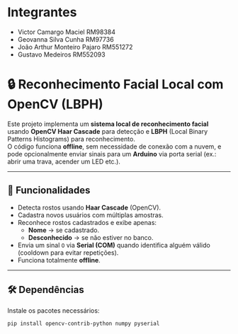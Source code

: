 

# Integrantes
- Victor Camargo Maciel RM98384
- Geovanna Silva Cunha RM97736
- João Arthur Monteiro Pajaro RM551272
- Gustavo Medeiros RM552093

# 🔒 Reconhecimento Facial Local com OpenCV (LBPH)

Este projeto implementa um **sistema local de reconhecimento facial** usando **OpenCV Haar Cascade** para detecção e **LBPH** (Local Binary Patterns Histograms) para reconhecimento.  
O código funciona **offline**, sem necessidade de conexão com a nuvem, e pode opcionalmente enviar sinais para um **Arduino** via porta serial (ex.: abrir uma trava, acender um LED etc.).

---

## 📌 Funcionalidades
- Detecta rostos usando **Haar Cascade** (OpenCV).
- Cadastra novos usuários com múltiplas amostras.
- Reconhece rostos cadastrados e exibe apenas:
  - **Nome** → se cadastrado.
  - **Desconhecido** → se não estiver no banco.
- Envia um sinal `O` via **Serial (COM)** quando identifica alguém válido (cooldown para evitar repetições).
- Funciona totalmente **offline**.

---

## 🛠️ Dependências

Instale os pacotes necessários:

```bash
pip install opencv-contrib-python numpy pyserial


